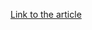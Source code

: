 [Link to the article](https://www.cisa.gov/news-events/alerts/2025/10/09/cisa-adds-one-known-exploited-vulnerability-catalog)
